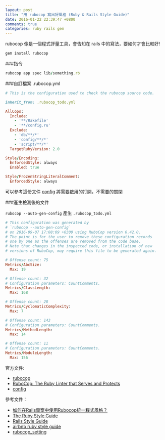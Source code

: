 ```yaml
---
layout: post
title: "用 rubocop 寫出好風格 (Ruby & Rails Style Guide)"
date: 2016-01-22 22:39:47 +0800
comments: true
categories: ruby rails gem
---
```


rubocop 像是一個程式評量工具，會告知在 rails 中的寫法，要如何才會比較好!

<!-- more -->

```ruby
gem install rubocop
```

###指令

```ruby
rubocop app spec lib/something.rb
```

###自訂檔案
.rubocop.yml

```ruby
# This is the configuration used to check the rubocop source code.

inherit_from: .rubocop_todo.yml

AllCops:
  Include:
    - '**/Rakefile'
    - '**/config.ru'
  Exclude:
    - 'db/**/*'
    - 'config/**/*'
    - 'script/**/*'
  TargetRubyVersion: 2.0

Style/Encoding:
  EnforcedStyle: always
  Enabled: true

Style/FrozenStringLiteralComment:
  EnforcedStyle: always
```

可以參考這份文件 [config](https://github.com/bbatsov/rubocop/tree/master/config) 將需要啟用的打開，不需要的關閉


###產生檢測後的文件

`rubocop --auto-gen-config` 產生 `.rubocop_todo.yml`

```ruby
# This configuration was generated by
# `rubocop --auto-gen-config`
# on 2016-09-07 17:08:09 +0300 using RuboCop version 0.42.0.
# The point is for the user to remove these configuration records
# one by one as the offenses are removed from the code base.
# Note that changes in the inspected code, or installation of new
# versions of RuboCop, may require this file to be generated again.

# Offense count: 75
Metrics/AbcSize:
  Max: 19

# Offense count: 32
# Configuration parameters: CountComments.
Metrics/ClassLength:
  Max: 168

# Offense count: 28
Metrics/CyclomaticComplexity:
  Max: 7

# Offense count: 143
# Configuration parameters: CountComments.
Metrics/MethodLength:
  Max: 14

# Offense count: 11
# Configuration parameters: CountComments.
Metrics/ModuleLength:
  Max: 156
```

官方文件:

* [rubocop](https://github.com/bbatsov/rubocop)
* [RuboCop: The Ruby Linter that Serves and Protects](http://rubocop.readthedocs.io/en/latest/)
* [config](https://github.com/bbatsov/rubocop/tree/master/config)

參考文件：

* [如何在Rails專案中使用Rubocop統一程式風格？](https://blog.alphacamp.co/2015/12/24/how-to-use-rubocop-in-rails-project/)
* [The Ruby Style Guide](https://ruby-china.org/wiki/coding-style)
* [Rails Style Guide](https://ruby-china.org/wiki/rails-stye-guide)
* [airbnb ruby style guide](https://github.com/airbnb/ruby)
* [rubocop_setting](https://github.com/mgleon08/rubocop_setting)
